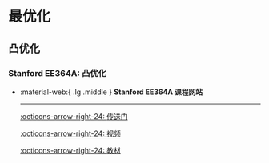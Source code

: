 # 最优化

## 凸优化

### Stanford EE364A: 凸优化

<div class="grid cards" markdown>

-   :material-web:{ .lg .middle } __Stanford EE364A 课程网站__

    ---

    [:octicons-arrow-right-24: <a href="http://stanford.edu/class/ee364a/index.html" target="_blank"> 传送门 </a>](#)

    [:octicons-arrow-right-24: <a href="https://www.bilibili.com/video/BV1aD4y1Q7aW" target="_blank"> 视频 </a>](#)

    [:octicons-arrow-right-24: <a href="https://stanford.edu/~boyd/cvxbook/" target="_blank"> 教材 </a>](#)

</div>